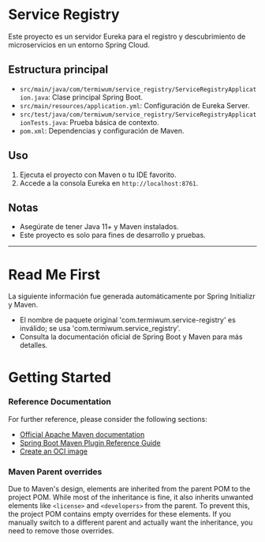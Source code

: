 # Service Registry

Este proyecto es un servidor Eureka para el registro y descubrimiento de microservicios en un entorno Spring Cloud.

## Estructura principal
- `src/main/java/com/termiwum/service_registry/ServiceRegistryApplication.java`: Clase principal Spring Boot.
- `src/main/resources/application.yml`: Configuración de Eureka Server.
- `src/test/java/com/termiwum/service_registry/ServiceRegistryApplicationTests.java`: Prueba básica de contexto.
- `pom.xml`: Dependencias y configuración de Maven.

## Uso
1. Ejecuta el proyecto con Maven o tu IDE favorito.
2. Accede a la consola Eureka en `http://localhost:8761`.

## Notas
- Asegúrate de tener Java 11+ y Maven instalados.
- Este proyecto es solo para fines de desarrollo y pruebas.

---

# Read Me First
La siguiente información fue generada automáticamente por Spring Initializr y Maven.

* El nombre de paquete original 'com.termiwum.service-registry' es inválido; se usa 'com.termiwum.service_registry'.
* Consulta la documentación oficial de Spring Boot y Maven para más detalles.

# Getting Started

### Reference Documentation
For further reference, please consider the following sections:

* [Official Apache Maven documentation](https://maven.apache.org/guides/index.html)
* [Spring Boot Maven Plugin Reference Guide](https://docs.spring.io/spring-boot/4.0.0-SNAPSHOT/maven-plugin)
* [Create an OCI image](https://docs.spring.io/spring-boot/4.0.0-SNAPSHOT/maven-plugin/build-image.html)

### Maven Parent overrides

Due to Maven's design, elements are inherited from the parent POM to the project POM.
While most of the inheritance is fine, it also inherits unwanted elements like `<license>` and `<developers>` from the parent.
To prevent this, the project POM contains empty overrides for these elements.
If you manually switch to a different parent and actually want the inheritance, you need to remove those overrides.

